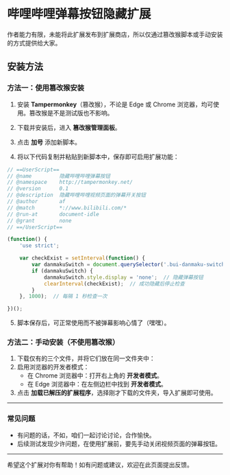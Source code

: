 # 哔哩哔哩弹幕按钮隐藏扩展


作者能力有限，未能将此扩展发布到扩展商店，所以仅通过篡改猴脚本或手动安装的方式提供给大家。

## 安装方法

### 方法一：使用篡改猴安装

1. 安装 **Tampermonkey**（篡改猴），不论是 Edge 或 Chrome 浏览器，均可使用。篡改猴是不是测试版也不影响。

2. 下载并安装后，进入 **篡改猴管理面板**。

3. 点击 **加号** 添加新脚本。

4. 将以下代码复制并粘贴到新脚本中，保存即可启用扩展功能：

```javascript
// ==UserScript==
// @name         隐藏哔哩哔哩弹幕按钮
// @namespace    http://tampermonkey.net/
// @version      0.1
// @description  隐藏哔哩哔哩视频页面的弹幕开关按钮
// @author       af
// @match        *://www.bilibili.com/*
// @run-at       document-idle
// @grant        none
// ==/UserScript==

(function() {
    'use strict';

    var checkExist = setInterval(function() {
        var danmakuSwitch = document.querySelector('.bui-danmaku-switch-input');
        if (danmakuSwitch) {
            danmakuSwitch.style.display = 'none';  // 隐藏弹幕按钮
            clearInterval(checkExist);  // 成功隐藏后停止检查
        }
    }, 1000);  // 每隔 1 秒检查一次

})();
```

5. 脚本保存后，可正常使用而不被弹幕影响心情了（嘿嘿）。

### 方法二：手动安装（不使用篡改猴）

1. 下载仅有的三个文件，并将它们放在同一文件夹中：
2. 启用浏览器的开发者模式：
   - 在 Chrome 浏览器中：打开右上角的 **开发者模式**。
   - 在 Edge 浏览器中：在左侧边栏中找到 **开发者模式**。
3. 点击 **加载已解压的扩展程序**，选择刚才下载的文件夹，导入扩展即可使用。

---

### 常见问题

- 有问题的话，不如，咱们一起讨论讨论，合作愉快。
- 后续测试发现少许问题，在使用扩展前，要先手动关闭视频页面的弹幕按钮。

---

希望这个扩展对你有帮助！如有问题或建议，欢迎在此页面提出反馈。
